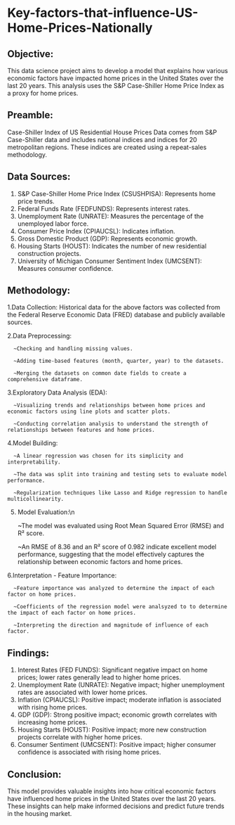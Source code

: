 # Key-factors-that-influence-US-Home-Prices-Nationally

## Objective:
This data science project aims to develop a model that explains how various economic factors have impacted home prices in the United States over the last 20 years. This analysis uses the S&P Case-Shiller Home Price Index as a proxy for home prices.

## Preamble:
Case-Shiller Index of US Residential House Prices Data comes from S&P Case-Shiller data and includes national indices and indices for 20 metropolitan regions. These indices are created using a repeat-sales methodology.

## Data Sources:
1. S&P Case-Shiller Home Price Index (CSUSHPISA): Represents home price trends.
2. Federal Funds Rate (FEDFUNDS): Represents interest rates.
3. Unemployment Rate (UNRATE): Measures the percentage of the unemployed labor force.
4. Consumer Price Index (CPIAUCSL): Indicates inflation.
5. Gross Domestic Product (GDP): Represents economic growth.
6. Housing Starts (HOUST): Indicates the number of new residential construction projects.
7. University of Michigan Consumer Sentiment Index (UMCSENT): Measures consumer confidence.

## Methodology:
1.Data Collection: Historical data for the above factors was collected from the Federal Reserve Economic Data (FRED) database and publicly available sources.

2.Data Preprocessing:

      ~Checking and handling missing values.

      ~Adding time-based features (month, quarter, year) to the datasets.
      
      ~Merging the datasets on common date fields to create a comprehensive dataframe.

3.Exploratory Data Analysis (EDA):
      
      ~Visualizing trends and relationships between home prices and economic factors using line plots and scatter plots.
      
      ~Conducting correlation analysis to understand the strength of relationships between features and home prices.

4.Model Building:
      
      ~A linear regression was chosen for its simplicity and interpretability.
      
      ~The data was split into training and testing sets to evaluate model performance.
      
      ~Regularization techniques like Lasso and Ridge regression to handle multicollinearity.

5. Model Evaluation:\n

   ~The model was evaluated using Root Mean Squared Error (RMSE) and R² score.

   ~An RMSE of 8.36 and an R² score of 0.982 indicate excellent model performance, suggesting that the model effectively         captures the relationship between economic factors and home prices.

6.Interpretation - Feature Importance:
      
      ~Feature importance was analyzed to determine the impact of each factor on home prices.
      
      ~Coefficients of the regression model were analsyzed to to determine the impact of each factor on home prices.
      
      ~Interpreting the direction and magnitude of influence of each factor.

## Findings:
1. Interest Rates (FED FUNDS): Significant negative impact on home prices; lower rates generally lead to higher home prices.
2. Unemployment Rate (UNRATE): Negative impact; higher unemployment rates are associated with lower home prices.
3. Inflation (CPIAUCSL): Positive impact; moderate inflation is associated with rising home prices.
4. GDP (GDP): Strong positive impact; economic growth correlates with increasing home prices.
5. Housing Starts (HOUST): Positive impact; more new construction projects correlate with higher home prices.
6. Consumer Sentiment (UMCSENT): Positive impact; higher consumer confidence is associated with rising home prices.

## Conclusion:
This model provides valuable insights into how critical economic factors have influenced home prices in the United States over the last 20 years. These insights can help make informed decisions and predict future trends in the housing market.
